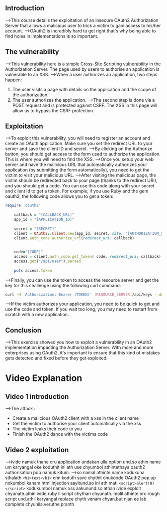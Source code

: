 ## Introduction
-->This course details the exploitation of an insecure OAuth2 Authorization Server that allows a malicious user to trick a victim to gain access to his/her account.
-->OAuth2 is incredibly hard to get right that's why being able to find holes in implementations is so important.

## The vulnerability
-->This vulnerability here is a simple Cross-Site Scripting vulnerability in the Authorization Server. The page used by users to authorise an application is vulnerable to an XSS.
-->When a user authorizes an application, two steps happen:
1.  The user visits a page with details on the application and the scope of the authorization.
2.  The user authorizes the application.
-->The second step is done via a POST request and is protected against CSRF. The XSS in this page will allow us to bypass the CSRF protection.

## Exploitation
-->To exploit this vulnerability, you will need to register an account and create an OAuth application. Make sure you set the redirect URL to your server and save the client ID and secret.
-->By clicking on the Authorize button, you should get access to the form used to authorize the application. This is where you will need to find the XSS.
-->Once you setup your web server and have the malicious URL that automatically authorizes your application (by submitting the form automatically), you need to get the victim to visit your malicious URL.
-->After visiting the malicious page, the victim should be redirected back to your page (thanks to the redirect URI), and you should get a code. You can use this code along with your secret and client id to get a token. For example, if you use Ruby and the gem oauth2, the following code allows you to get a token:
```ruby
require 'oauth2'
	 
	callback = "[CALLBACK_URL]"
	app_id = "[APPLICATION_ID]"
	 
	secret = "[SECRET]"
	client = OAuth2::Client.new(app_id, secret, site: "[AUTHORIZATION_SERVER]")
	client.auth_code.authorize_url(redirect_uri: callback)
	 
	 
	code="[CODE]"
	access = client.auth_code.get_token( code, redirect_uri: callback)
	access.get("/api/user").parsed
	 
	puts access.token  
```
-->Finally, you can use the token to access the resource server and get the key for this challenge using the following curl command:
```bash
curl -H 'Authorization: Bearer [TOKEN]' [RESOURCE_SERVER]/api/keys --dump-header -
```
-->If the victim authorizes your application, you need to be quick to get and use the code and token. If you wait too long, you may need to restart from scratch with a new application.

## Conclusion
-->This exercise showed you how to exploit a vulnerability in an OAuth2 implementation impacting the Authorization Server. With more and more enterprises using OAuth2, it's important to ensure that this kind of mistakes gets detected and fixed before they get exploited.

# Video Explanation
## Video 1 introduction
-->The attack :
- Create a malicious OAuth2 client with a xss in the client name
- Get the victim to authorise your client automatically via the xss
- The victim leaks their code to you
- Finish the OAuth2 dance with the victims code

## Video 2 exploitation
-->ivide namuk thane oru application undakan ulla option und.so athin name um karyangal oke koduthit ini ath use chyumbol athintethaya oauth2 authorisation pop namuk kitum.
-->so namal athinte name kodukuna sthalath `<h1>test</h1>`  enn koduth save chythit onukoode OAuth2 pop up nokumbol kanam html injection aayitund.so ini ath mati `<script>alert(9)</script>`  kodukumbol namuk xss aakunund.so athan ivide exploit chyunath.athin ivide ruby il script chythan chyunath. molil athinte oru rough script und.athil karyangal replace chyth venam chyan.but njan ee lab complete chyunila.veruthe pranth